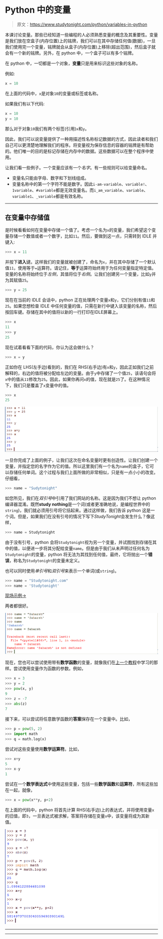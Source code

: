 # Python 中的变量

> 原文：<https://www.studytonight.com/python/variables-in-python>

本课讨论变量。那些已经知道一些编程的人必须熟悉变量的概念及其重要性。变量是我们放在空盒子(内存位置)上的铭牌，我们可以在其中存储任何值(数据)，一旦我们使用完一个变量，铭牌就会从盒子(内存位置)上移除(超出范围)，然后盒子就会有一个新的铭牌。另外，在 python 中，一个盒子可以有多个铭牌。

在 python 中，一切都是一个对象，**变量**只是用来标识这些对象的名称。

例如:

```py
x = 10
```

在上面的代码中，`x`是对象`10`的变量或标签或名称。

如果我们有以下代码:

```py
x = 10
y = 10
```

那么对于对象`10`我们有两个标签(引用)`x`和`y`。

因此，我们可以说变量提供了一种用描述性名称标记数据的方式，因此读者和我们自己可以更清楚地理解我们的程序。将变量视为保存信息的容器的铭牌是有帮助的。他们唯一的目的是标记存储在内存中的数据。这些数据可以在整个程序中使用。

让我们看一些例子。一个变量应该有一个*名字*。有一些规则可以给变量命名。

*   变量名只能由字母、数字和下划线组成。
*   变量名称中的第一个字符不能是数字。因此`i-am-variable`、`variable!`、`1variable`、`#variable`都是无效变量名。而`i_am_variable`、`variable`、`variable1`、`_variable`都是有效名称。

* * *

## 在变量中存储值

是时候看看如何在变量中存储一个值了。考虑一个名为`x`的变量，我们希望这个变量存储一个数值或者一个数字，比如`11`。然后，要做到这一点，只需转到 IDLE 并键入:

```py
>>> x = 11
```

并按下**进入**键。这样我们的变量就被创建了，命名为`x`，并在其中存储了一个默认值`11`，使用等于`=`运算符。请记住，**等于**运算符始终用于为任何变量指定特定值。变量的名称将始终位于*左侧*，其值将位于*右侧*。让我们创建另一个变量，比如`y`并为其赋值`25`。

```py
>>> y = 25
```

现在在当前的 IDLE 会话中，python 正在处理两个变量`x`和`y`，它们分别有值`11`和`25`。如果您想检查 IDLE 中任何变量的值，只需在新行中键入该变量的名称，然后按回车键。存储在其中的值将以新的一行打印在IDLE屏幕上。

```py
>>> x
11
>>> y
25
```

现在试着看看下面的代码，你认为这会做什么？

```py
>>> x = y
```

正如你在 LHS(左手边)看到的，我们在 RHS(右手边)有`x`和`y`，因此正如我们之前解释的，右边的值将被分配给左边的变量。由于`y`中存储了一个值`25`，该语句会将`x`中的值从`11`修改为`25`。因此，如果你再问`x`的值，现在就是`25`了。在这种情况下，我们只是覆盖了`x`变量中的值。

```py
>>> x
25
```

![Variables in Python](img/4fc5e3d35a45eafe09c5cae718af1eac.png)

一旦你完成了上面的例子，让我们这次在命名变量时更有创造性。让我们创建一个变量，并指定您的名字作为它的值。所以这里我们有一个名为`name`的盒子，它可以存储任何单词。这个过程与我们上面所做的非常相似，只是有一点小小的改变。仔细看，

```py
>>> name = "Sudytonight"
```

如您所见，我们在*双引号*中引用了我们网站的名称。这是因为我们不想让 python 编译器混淆。既然**study nothing**是一个词(或者更准确地说，是编程世界中的`string`)，我们就必须用引号将它括起来。通过这样做，我们告诉 python 这是一个词。但是，如果我们在没有引号的情况下写下*StudyTonight*会发生什么？像这样，

```py
>>> name = Studytonight
```

由于没有引号，python 会将`Studytonight`视为另一个变量，并试图找到存储在其中的值，以便进一步将其分配给变量`name`。但是由于我们从未声明过任何名为`Studytonight`的变量，python 将无法为其找到任何值，最终，它将抛出一个**错误**，称名为`Studytonight`的变量未定义。

也可以同时使用*单引号*和*双引号*来表示一个单词(或`string`)。

```py
>>> name = "Studytonight.com"
>>> name = 'Studytonight'
```

[现场示例→](/code/python/using-variables.php)

两者都很好。

![Variables in Python](img/e6cdcd7a906e8a4ce7ebf5255eb194fc.png)

现在，您也可以尝试使用带有**数学函数**的变量，就像我们在[上一个教程](numbers-and-math-functions)中学习的那样。尝试使用变量作为函数的参数。例如，

```py
>>> x = 3
>>> y = 2
>>> pow(x, y)
9
>>> z = -7
>>> abs(z)
7
```

接下来，可以尝试将任意数学函数的**答案**保存在一个变量中。比如，

```py
>>> p = pow(5, 2)
>>> import math
>>> q = math.log(x) 
```

尝试对这些变量使用**数学运算符**。比如，

```py
>>> x+y
5
>>> x-y
1
```

尝试在一个**数学表达式**中使用这些变量，包括一些**数学函数**和**运算符**，所有这些加在一起，就像，

```py
>>> x = pow(x**y, p+2)
```

在上面的代码中，python 将首先计算 RHS(右手边)上的表达式，并将使用变量`x`的旧值，即`3`，一旦表达式被求解，答案将存储在变量`x`中，该变量将成为其新值。

![Variables in Python](img/958855e0a2bf52effbffa7fd63784279.png)

* * *

* * *